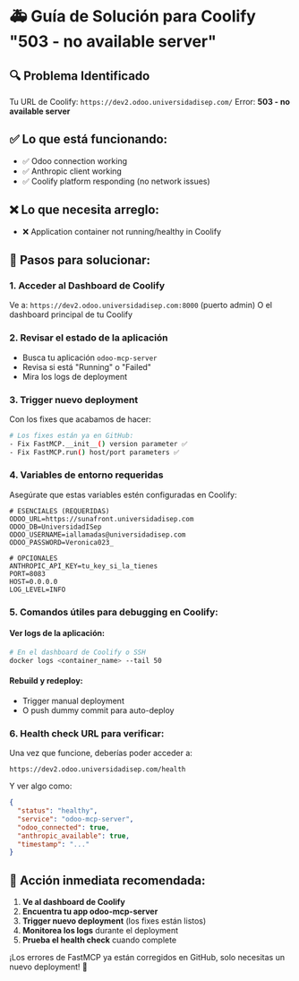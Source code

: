 # 🚑 Guía de Solución para Coolify "503 - no available server"

## 🔍 Problema Identificado
Tu URL de Coolify: `https://dev2.odoo.universidadisep.com/`
Error: **503 - no available server**

## ✅ Lo que está funcionando:
- ✅ Odoo connection working
- ✅ Anthropic client working  
- ✅ Coolify platform responding (no network issues)

## ❌ Lo que necesita arreglo:
- ❌ Application container not running/healthy in Coolify

## 🔧 Pasos para solucionar:

### 1. Acceder al Dashboard de Coolify
Ve a: `https://dev2.odoo.universidadisep.com:8000` (puerto admin)
O el dashboard principal de tu Coolify

### 2. Revisar el estado de la aplicación
- Busca tu aplicación `odoo-mcp-server`
- Revisa si está "Running" o "Failed"
- Mira los logs de deployment

### 3. Trigger nuevo deployment
Con los fixes que acabamos de hacer:
```bash
# Los fixes están ya en GitHub:
- Fix FastMCP.__init__() version parameter ✅
- Fix FastMCP.run() host/port parameters ✅
```

### 4. Variables de entorno requeridas
Asegúrate que estas variables estén configuradas en Coolify:

```env
# ESENCIALES (REQUERIDAS)
ODOO_URL=https://sunafront.universidadisep.com
ODOO_DB=UniversidadISep
ODOO_USERNAME=iallamadas@universidadisep.com
ODOO_PASSWORD=Veronica023_

# OPCIONALES
ANTHROPIC_API_KEY=tu_key_si_la_tienes
PORT=8083
HOST=0.0.0.0
LOG_LEVEL=INFO
```

### 5. Comandos útiles para debugging en Coolify:

#### Ver logs de la aplicación:
```bash
# En el dashboard de Coolify o SSH
docker logs <container_name> --tail 50
```

#### Rebuild y redeploy:
- Trigger manual deployment
- O push dummy commit para auto-deploy

### 6. Health check URL para verificar:
Una vez que funcione, deberías poder acceder a:
```
https://dev2.odoo.universidadisep.com/health
```

Y ver algo como:
```json
{
  "status": "healthy",
  "service": "odoo-mcp-server",
  "odoo_connected": true,
  "anthropic_available": true,
  "timestamp": "..."
}
```

## 🎯 Acción inmediata recomendada:

1. **Ve al dashboard de Coolify**
2. **Encuentra tu app odoo-mcp-server**
3. **Trigger nuevo deployment** (los fixes están listos)
4. **Monitorea los logs** durante el deployment
5. **Prueba el health check** cuando complete

¡Los errores de FastMCP ya están corregidos en GitHub, solo necesitas un nuevo deployment! 🚀
